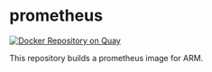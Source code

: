 # prometheus

[![Docker Repository on Quay](https://quay.io/repository/armswarm/prometheus/status "Docker Repository on Quay")](https://quay.io/repository/armswarm/prometheus)

This repository builds a prometheus image for ARM.

